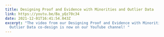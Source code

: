 ```yaml
---
title: Designing Proof and Evidence with Minorities and Outlier Data
link: https://youtu.be/Ba_yQz70c34
date: 2021-12-01T16:41:54.043Z
excerpt: "The video from our Designing Proof and Evidence with Minorities and
  Outlier Data co-design is now on our YouTube channel! "
---
```

